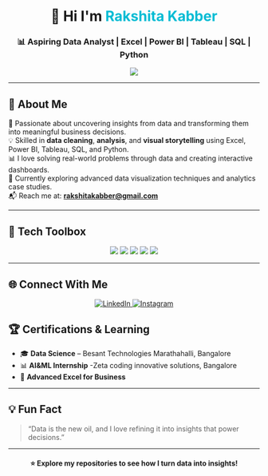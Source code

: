 <!-- HEADER -->
<h1 align="center">🌟 Hi I'm <span style="color:#00bcd4;">Rakshita Kabber</span></h1>
<h3 align="center">📊 Aspiring Data Analyst | Excel | Power BI | Tableau | SQL | Python</h3>

<p align="center">
  <img src="https://tse4.mm.bing.net/th/id/OIP.5XO30lW1lywFq8HUc5WSkwHaEJ?pid=Api&P=0&h=180"
</p>

---

## 🧠 About Me

🎯 Passionate about uncovering insights from data and transforming them into meaningful business decisions.  
💡 Skilled in **data cleaning**, **analysis**, and **visual storytelling** using Excel, Power BI, Tableau, SQL, and Python.  
📊 I love solving real-world problems through data and creating interactive dashboards.  
🚀 Currently exploring advanced data visualization techniques and analytics case studies.  
📬 Reach me at: **rakshitakabber@gmail.com**

---

## 🧰 Tech Toolbox

<p align="center">
  <img src="https://img.shields.io/badge/Excel-217346?style=for-the-badge&logo=microsoft-excel&logoColor=white" />
  <img src="https://img.shields.io/badge/Power%20BI-F2C811?style=for-the-badge&logo=powerbi&logoColor=black" />
  <img src="https://img.shields.io/badge/Tableau-E97627?style=for-the-badge&logo=tableau&logoColor=white" />
  <img src="https://img.shields.io/badge/SQL-336791?style=for-the-badge&logo=postgresql&logoColor=white" />
  <img src="https://img.shields.io/badge/Python-3776AB?style=for-the-badge&logo=python&logoColor=yellow" />
</p>

---

## 🌐 Connect With Me

<p align="center">

  <!-- Follow -->
  <a href="https://www.linkedin.com/in/rakshitakabber" target="_blank">
    <img src="https://img.shields.io/badge/LinkedIn-Follow-0A66C2?style=for-the-badge&logo=linkedin&logoColor=white&logoWidth=20" alt="LinkedIn" />
  </a>
  <a href="https://www.instagram.com/rakshita_kabber" target="_blank">
    <img src="https://img.shields.io/badge/Instagram-Follow-E4405F?style=for-the-badge&logo=instagram&logoColor=white&logoWidth=20" alt="Instagram" />
  </a>


## 🏆 Certifications & Learning

- 🎓 **Data Science** – Besant Technologies Marathahalli, Bangalore  
- 📊 **AI&ML Internship** -Zeta coding innovative solutions, Bangalore  
- 📘 **Advanced Excel for Business**  

---

## 💡 Fun Fact

> “Data is the new oil, and I love refining it into insights that power decisions.”

---

<h4 align="center">⭐ Explore my repositories to see how I turn data into insights!</h4>


  



